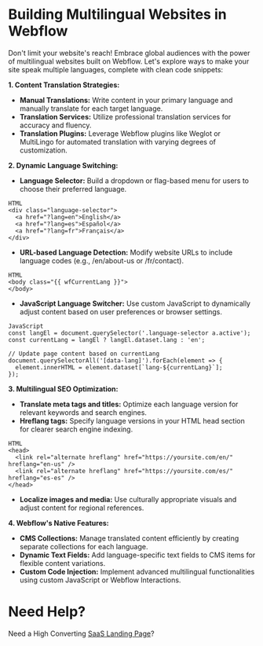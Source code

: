 # Building Multilingual Websites in Webflow

Don't limit your website's reach! Embrace global audiences with the power of multilingual websites built on Webflow. Let's explore ways to make your site speak multiple languages, complete with clean code snippets:

**1. Content Translation Strategies:**

  - **Manual Translations:** Write content in your primary language and manually translate for each target language.
  - **Translation Services:** Utilize professional translation services for accuracy and fluency.
  - **Translation Plugins:** Leverage Webflow plugins like Weglot or MultiLingo for automated translation with varying degrees of customization.

**2. Dynamic Language Switching:**

  - **Language Selector:** Build a dropdown or flag-based menu for users to choose their preferred language.
  ```
  HTML
  <div class="language-selector">
    <a href="?lang=en">English</a>
    <a href="?lang=es">Español</a>
    <a href="?lang=fr">Français</a>
  </div>

  ```
  - **URL-based Language Detection:** Modify website URLs to include language codes (e.g., /en/about-us or /fr/contact).
  ```
  HTML
  <body class="{{ wfCurrentLang }}">
  </body>

  ```
  - **JavaScript Language Switcher:** Use custom JavaScript to dynamically adjust content based on user preferences or browser settings.
  ```
  JavaScript
  const langEl = document.querySelector('.language-selector a.active');
  const currentLang = langEl ? langEl.dataset.lang : 'en';
  
  // Update page content based on currentLang
  document.querySelectorAll('[data-lang]').forEach(element => {
    element.innerHTML = element.dataset[`lang-${currentLang}`];
  });
  
  ```
**3. Multilingual SEO Optimization:**

  - **Translate meta tags and titles:** Optimize each language version for relevant keywords and search engines.
  - **Hreflang tags:** Specify language versions in your HTML head section for clearer search engine indexing.

  ```
  HTML
  <head>
    <link rel="alternate hreflang" href="https://yoursite.com/en/" hreflang="en-us" />
    <link rel="alternate hreflang" href="https://yoursite.com/es/" hreflang="es-es" />
  </head>
  
  ```
  - **Localize images and media:** Use culturally appropriate visuals and adjust content for regional references.

**4. Webflow's Native Features:**

  - **CMS Collections:** Manage translated content efficiently by creating separate collections for each language.
  - **Dynamic Text Fields:** Add language-specific text fields to CMS items for flexible content variations.
  - **Custom Code Injection:** Implement advanced multilingual functionalities using custom JavaScript or Webflow Interactions.

# Need Help?
Need a High Converting [SaaS Landing Page](https://epyc.in/)?
